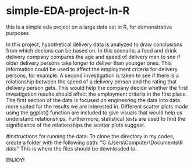 # simple-EDA-project-in-R
this is a simple eda project on a large data set in R, for demonstrative purposes

In this project, hypothetical delivery data is analyzed to draw conclusions from which decions can be based on.
In this scenario, a food and drink delivery company compares the age and speed of delivery men to see if older delivery persons take longer to deliver than younger ones. This information could be used to affect the employment criteria for delivery persons, for example. A second investigation is taken to see if there is a relationship between the speed of a delivery person and the rating that delivery person gets. This would help the company decide whether the first investigation results should affect the employment criteria in the first place. 
The first section of the data is focused on engineering the data into data more suited for the results we are interested in. 
Different scatter plots made using the ggplot() function are included to give visuals that would help us understand relationships. Furthermore, statistical tests are used to find the significance of the relationships the scatter plots suggest.

#Instructions for running the data:
To clone the directory in my codes, create a folder with the following path: "C:\Users\Computer\Documents\R data"
This is where the files should be downloaded to.

ENJOY!
